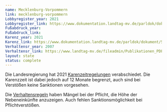 ```yaml
---
name: Mecklenburg-Vorpommern
link: mecklenburg-vorpommern
Lobbyregister_year: 2021
Lobbyregister_link: https://www.dokumentation.landtag-mv.de/parldok/dokument/51338/gesetz_und_verordnungsblatt_71_2021.pdf#page=2
Fußabdruck_year:
Fußabdruck_link: 
Karenz_year: 2021
Karenz_link: https://www.dokumentation.landtag-mv.de/parldok/dokument/50019/gesetz_zur_aenderung_des_landesministergesetzes_und_des_gesetzes_ueber_die_rechtsverhaeltnisse_parlamentarischer_staatssekretaere.pdf
Verhaltensr_year: 2007
Verhaltensr_link: https://www.landtag-mv.de/fileadmin/Publikationen_PDF/Geschaeftsordnung_WP6.pdf
layout: state
status: complete
---
```

Die Landesregierung hat 2021 [Karenzeitregelungen](https://www.landesrecht-mv.de/bsmv/document/jlr-MinGMV2012V2P5a) verabschiedet. Die Karenzzeit ist dabei jedoch auf 12 Monate begrenzt, auch sind bei Verstößen keine Sanktionen vorgesehen. 

Die [Verhaltensregeln](https://www.landesrecht-mv.de/bsmv/document/jlr-AbgGMV2007rahmen) haben Mängel bei der Pflicht, die Höhe der Nebeneinkünfte anzuzeigen. Auch fehlen Sanktionsmöglichkeit bei Pflichtverstößen. 
